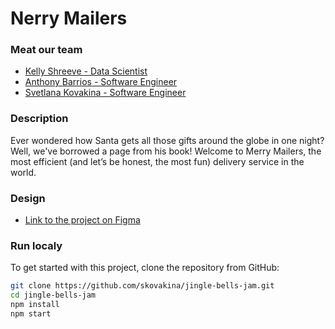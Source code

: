 # Nerry Mailers

### Meat our team

- [Kelly Shreeve - Data Scientist](https://github.com/kellyshreeve)
- [Anthony Barrios - Software Engineer](https://github.com/IxAntho)
- [Svetlana Kovakina - Software Engineer](https://github.com/skovakina)

### Description

Ever wondered how Santa gets all those gifts around the globe in one night? Well, we've borrowed a page from his book! Welcome to Merry Mailers, the most efficient (and let’s be honest, the most fun) delivery service in the world.

### Design

- [Link to the project on Figma](https://www.figma.com/file/SpY6DFB6h4iw6Zu3EgVn7Z/Merry-Codemas?type=design&node-id=0%3A1&mode=design&t=GhuLCnpvvt5qYUBL-1)

### Run localy

To get started with this project, clone the repository from GitHub:

```bash
git clone https://github.com/skovakina/jingle-bells-jam.git
cd jingle-bells-jam
npm install
npm start
```
